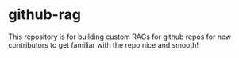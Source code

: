 # github-rag
This repository is for building custom RAGs for github repos for new contributors to get familiar with the repo nice and smooth!
